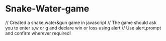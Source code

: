 # Snake-Water-game
// Created a snake,water&gun game in javascript
// The game should ask you to enter s,w or g and declare win or loss using alert
// Use alert,prompt and confirm wherever required!
